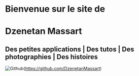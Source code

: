 Bienvenue sur le site de
========================
Dzenetan Massart
================

Des petites applications | Des tutos | Des photographies | Des histoires
------------------------------------------------------------------------


![Github](https://upload.wikimedia.org/wikipedia/commons/thumb/9/91/Octicons-mark-github.svg/1200px-Octicons-mark-github.svg.png)(https://github.com/DzenetanMassart)
